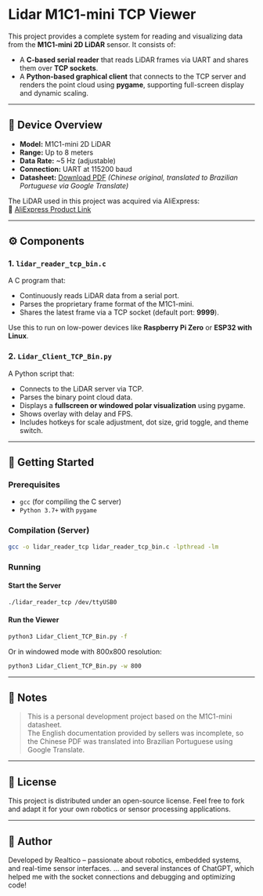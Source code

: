 # Lidar M1C1-mini TCP Viewer

This project provides a complete system for reading and visualizing data from the **M1C1-mini 2D LiDAR** sensor. It consists of:

- A **C-based serial reader** that reads LiDAR frames via UART and shares them over **TCP sockets**.
- A **Python-based graphical client** that connects to the TCP server and renders the point cloud using **pygame**, supporting full-screen display and dynamic scaling.

---

## 🚀 Device Overview

- **Model:** M1C1-mini 2D LiDAR
- **Range:** Up to 8 meters
- **Data Rate:** ~5 Hz (adjustable)
- **Connection:** UART at 115200 baud
- **Datasheet:** [Download PDF](M1C1_Mini_Datasheet.pdf) *(Chinese original, translated to Brazilian Portuguese via Google Translate)*

The LiDAR used in this project was acquired via AliExpress:  
🔗 [AliExpress Product Link](https://www.aliexpress.com/snapshot/0.html?spm=a2g0o.9042647.6.2.559e37a1jYP0hF&orderId=8133980903635463&productId=4000251359842)

---

## ⚙️ Components

### 1. `lidar_reader_tcp_bin.c`

A C program that:
- Continuously reads LiDAR data from a serial port.
- Parses the proprietary frame format of the M1C1-mini.
- Shares the latest frame via a TCP socket (default port: **9999**).

Use this to run on low-power devices like **Raspberry Pi Zero** or **ESP32 with Linux**.

### 2. `Lidar_Client_TCP_Bin.py`

A Python script that:
- Connects to the LiDAR server via TCP.
- Parses the binary point cloud data.
- Displays a **fullscreen or windowed polar visualization** using pygame.
- Shows overlay with delay and FPS.
- Includes hotkeys for scale adjustment, dot size, grid toggle, and theme switch.

---

## 🚀 Getting Started

### Prerequisites

- `gcc` (for compiling the C server)
- `Python 3.7+` with `pygame`

### Compilation (Server)

```bash
gcc -o lidar_reader_tcp lidar_reader_tcp_bin.c -lpthread -lm
```

### Running

#### Start the Server

```bash
./lidar_reader_tcp /dev/ttyUSB0
```

#### Run the Viewer

```bash
python3 Lidar_Client_TCP_Bin.py -f
```

Or in windowed mode with 800x800 resolution:

```bash
python3 Lidar_Client_TCP_Bin.py -w 800
```

---

## 🧠 Notes

> This is a personal development project based on the M1C1-mini datasheet.  
> The English documentation provided by sellers was incomplete, so the Chinese PDF was translated into Brazilian Portuguese using Google Translate.

---

## 📄 License

This project is distributed under an open-source license. Feel free to fork and adapt it for your own robotics or sensor processing applications.

---

## 💠 Author

Developed by Realtico – passionate about robotics, embedded systems, and real-time sensor interfaces.
... and several instances of ChatGPT, which helped me with the socket connections and debugging and optimizing code!

